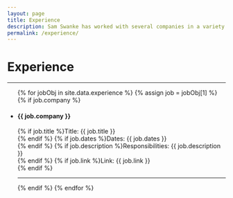 ```yaml
---
layout: page
title: Experience
description: Sam Swanke has worked with several companies in a variety of roles, as well as team sizes and industries.
permalink: /experience/
---
```


# Experience

<hr>
<ul class="exp">
{% for jobObj in site.data.experience %}
{% assign job = jobObj[1] %}
{% if job.company %}
  <li>
    <h4 class="name">{{ job.company }}</h4>
    <p>
      {% if job.title %}Title: {{ job.title }}<br/>{% endif %}
      {% if job.dates %}Dates: {{ job.dates }}<br/>{% endif %}
      {% if job.description %}Responsibilities: {{ job.description }}<br/>{% endif %}
      {% if job.link %}Link: {{ job.link }}<br/>{% endif %}
    </p>
  </li>
  <hr>
{% endif %}
{% endfor %}
</ul>

